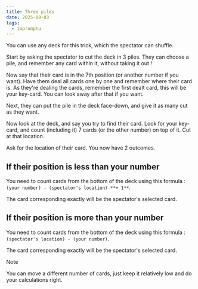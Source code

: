 ```yaml
---
title: Three piles
date: 2025-08-03
tags:
  - impromptu
---
```


You can use any deck for this trick, which the spectator can shuffle.

Start by asking the spectator to cut the deck in 3 piles. They can choose a pile, and remember any card within it, without taking it out !

Now say that their card is in the 7th position (or another number if you want). Have them deal all cards one by one and remember where their card is. As they're dealing the cards, remember the first dealt card, this will be your key-card. You can look away after that if you want.

Next, they can put the pile in the deck face-down, and give it as many cut as they want.

Now look at the deck, and say you try to find their card. Look for your key-card, and count (including it) 7 cards (or the other number) on top of it. Cut at that location.

Ask for the location of their card. You now have 2 outcomes.

## If their position is less than your number

You need to count cards from the bottom of the deck using this formula : `(your number) - (spectator's location) **+ 1**`.

The card corresponding exactly will be the spectator's selected card.

## If their position is more than your number

You need to count cards from the bottom of the deck using this formula : `(spectator's location) - (your number)`.

The card corresponding exactly will be the spectator's selected card.

> [!note]
>
> You can move a different number of cards, just keep it relatively low and do your calculations right.
